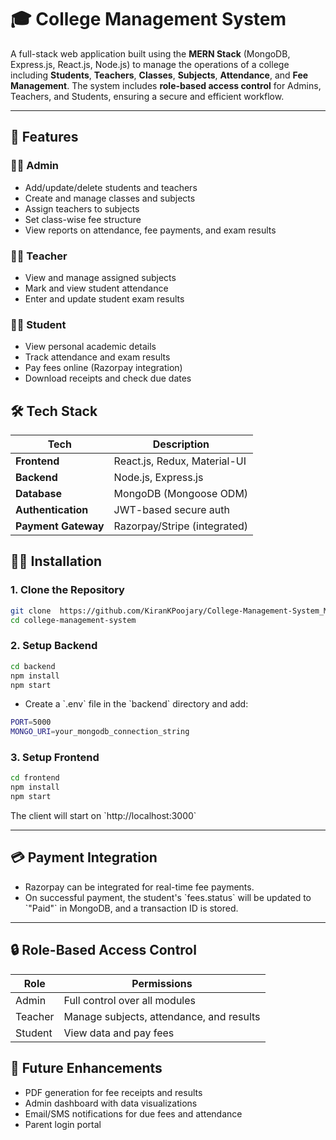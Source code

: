 # 🎓 College Management System

A full-stack web application built using the **MERN Stack** (MongoDB, Express.js, React.js, Node.js) to manage the operations of a college including **Students**, **Teachers**, **Classes**, **Subjects**, **Attendance**, and **Fee Management**. The system includes **role-based access control** for Admins, Teachers, and Students, ensuring a secure and efficient workflow.

---

## 🚀 Features

### 👩‍💼 Admin
- Add/update/delete students and teachers
- Create and manage classes and subjects
- Assign teachers to subjects
- Set class-wise fee structure
- View reports on attendance, fee payments, and exam results

### 👨‍🏫 Teacher
- View and manage assigned subjects
- Mark and view student attendance
- Enter and update student exam results

### 👨‍🎓 Student
- View personal academic details
- Track attendance and exam results
- Pay fees online (Razorpay integration)
- Download receipts and check due dates



## 🛠️ Tech Stack

| Tech         | Description                            |
|--------------|----------------------------------------|
| **Frontend** | React.js, Redux, Material-UI           |
| **Backend**  | Node.js, Express.js                    |
| **Database** | MongoDB (Mongoose ODM)                 |
| **Authentication** | JWT-based secure auth            |
| **Payment Gateway** | Razorpay/Stripe (integrated)    |


## 🧑‍💻 Installation

### 1. Clone the Repository

```bash
git clone  https://github.com/KiranKPoojary/College-Management-System_MERN-Stack.git
cd college-management-system
```

### 2. Setup Backend

```bash
cd backend
npm install
npm start
```

- Create a \`.env\` file in the \`backend\` directory and add:

```bash
PORT=5000
MONGO_URI=your_mongodb_connection_string
```

### 3. Setup Frontend

```bash
cd frontend
npm install
npm start
```

The client will start on \`http://localhost:3000\`

---

## 💳 Payment Integration

- Razorpay can be integrated for real-time fee payments.
- On successful payment, the student's \`fees.status\` will be updated to \`"Paid"\` in MongoDB, and a transaction ID is stored.

---

## 🔒 Role-Based Access Control

| Role    | Permissions                                       |
|---------|--------------------------------------------------|
| Admin   | Full control over all modules                    |
| Teacher | Manage subjects, attendance, and results         |
| Student | View data and pay fees                           |



## 🧪 Future Enhancements

- PDF generation for fee receipts and results
- Admin dashboard with data visualizations
- Email/SMS notifications for due fees and attendance
- Parent login portal



